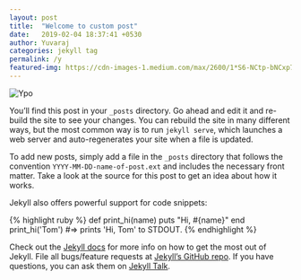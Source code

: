 ```yaml
---
layout: post
title:  "Welcome to custom post"
date:   2019-02-04 18:37:41 +0530
author: Yuvaraj
categories: jekyll tag
permalink: /y
featured-img: https://cdn-images-1.medium.com/max/2600/1*S6-NCtp-bNCxp7X9jBqH-Q.jpeg
---
```

![Ypo](https://cdn-images-1.medium.com/max/2600/1*S6-NCtp-bNCxp7X9jBqH-Q.jpeg)

You’ll find this post in your `_posts` directory. Go ahead and edit it and re-build the site to see your changes. You can rebuild the site in many different ways, but the most common way is to run `jekyll serve`, which launches a web server and auto-regenerates your site when a file is updated.

To add new posts, simply add a file in the `_posts` directory that follows the convention `YYYY-MM-DD-name-of-post.ext` and includes the necessary front matter. Take a look at the source for this post to get an idea about how it works.

Jekyll also offers powerful support for code snippets:

{% highlight ruby %}
def print_hi(name)
  puts "Hi, #{name}"
end
print_hi('Tom')
#=> prints 'Hi, Tom' to STDOUT.
{% endhighlight %}

Check out the [Jekyll docs][jekyll-docs] for more info on how to get the most out of Jekyll. File all bugs/feature requests at [Jekyll’s GitHub repo][jekyll-gh]. If you have questions, you can ask them on [Jekyll Talk][jekyll-talk].

[jekyll-docs]: https://jekyllrb.com/docs/home
[jekyll-gh]:   https://github.com/jekyll/jekyll
[jekyll-talk]: https://talk.jekyllrb.com/
